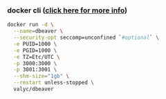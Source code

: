 

### docker cli ([click here for more info](https://docs.docker.com/engine/reference/commandline/cli/))

```bash
docker run -d \
  --name=dbeaver \
  --security-opt seccomp=unconfined `#optional` \
  -e PUID=1000 \
  -e PGID=1000 \
  -e TZ=Etc/UTC \
  -p 3000:3000 \
  -p 3001:3001 \
  --shm-size="1gb" \
  --restart unless-stopped \
  valyc/dbeaver

```
